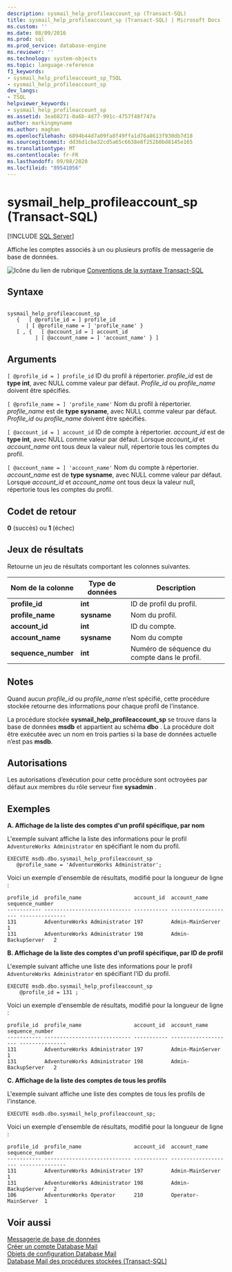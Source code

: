 ```yaml
---
description: sysmail_help_profileaccount_sp (Transact-SQL)
title: sysmail_help_profileaccount_sp (Transact-SQL) | Microsoft Docs
ms.custom: ''
ms.date: 08/09/2016
ms.prod: sql
ms.prod_service: database-engine
ms.reviewer: ''
ms.technology: system-objects
ms.topic: language-reference
f1_keywords:
- sysmail_help_profileaccount_sp_TSQL
- sysmail_help_profileaccount_sp
dev_langs:
- TSQL
helpviewer_keywords:
- sysmail_help_profileaccount_sp
ms.assetid: 3ea68271-0a6b-4d77-991c-4757f48f747a
author: markingmyname
ms.author: maghan
ms.openlocfilehash: 6894b44d7a09fa8f49ffa1d76a8613f930db7d18
ms.sourcegitcommit: dd36d1cbe32cd5a65c6638e8f252b0bd8145e165
ms.translationtype: MT
ms.contentlocale: fr-FR
ms.lasthandoff: 09/08/2020
ms.locfileid: "89541056"
---
```

# <a name="sysmail_help_profileaccount_sp-transact-sql"></a>sysmail_help_profileaccount_sp (Transact-SQL)
[!INCLUDE [SQL Server](../../includes/applies-to-version/sqlserver.md)]

  Affiche les comptes associés à un ou plusieurs profils de messagerie de base de données.  
    
 ![Icône du lien de rubrique](../../database-engine/configure-windows/media/topic-link.gif "Icône du lien de rubrique") [Conventions de la syntaxe Transact-SQL](../../t-sql/language-elements/transact-sql-syntax-conventions-transact-sql.md)  
  
## <a name="syntax"></a>Syntaxe  
  
```  
  
sysmail_help_profileaccount_sp  
   {   [ @profile_id = ] profile_id   
      | [ @profile_name = ] 'profile_name' }  
   [ , {   [ @account_id = ] account_id  
         | [ @account_name = ] 'account_name' } ]  
```  
  
## <a name="arguments"></a>Arguments  
`[ @profile_id = ] profile_id` ID du profil à répertorier. *profile_id* est de **type int**, avec NULL comme valeur par défaut. *Profile_id* ou *profile_name* doivent être spécifiés.  
  
`[ @profile_name = ] 'profile_name'` Nom du profil à répertorier. *profile_name* est de **type sysname**, avec NULL comme valeur par défaut. *Profile_id* ou *profile_name* doivent être spécifiés.  
  
`[ @account_id = ] account_id` ID de compte à répertorier. *account_id* est de **type int**, avec NULL comme valeur par défaut. Lorsque *account_id* et *account_name* ont tous deux la valeur null, répertorie tous les comptes du profil.  
  
`[ @account_name = ] 'account_name'` Nom du compte à répertorier. *account_name* est de **type sysname**, avec NULL comme valeur par défaut. Lorsque *account_id* et *account_name* ont tous deux la valeur null, répertorie tous les comptes du profil.  
  
## <a name="return-code-values"></a>Codet de retour  
 **0** (succès) ou **1** (échec)  
  
## <a name="result-sets"></a>Jeux de résultats  
 Retourne un jeu de résultats comportant les colonnes suivantes.  
  
| Nom de la colonne | Type de données | Description |
| ----------- | --------- | ----------- |
|**profile_id**|**int**|ID de profil du profil.|  
|**profile_name**|**sysname**|Nom du profil.|  
|**account_id**|**int**|ID du compte.|  
|**account_name**|**sysname**|Nom du compte|  
|**sequence_number**|**int**|Numéro de séquence du compte dans le profil.|  
  
## <a name="remarks"></a>Notes  
 Quand aucun *profile_id* ou *profile_name* n’est spécifié, cette procédure stockée retourne des informations pour chaque profil de l’instance.  
  
 La procédure stockée **sysmail_help_profileaccount_sp** se trouve dans la base de données **msdb** et appartient au schéma **dbo** . La procédure doit être exécutée avec un nom en trois parties si la base de données actuelle n’est pas **msdb**.  
  
## <a name="permissions"></a>Autorisations  
 Les autorisations d’exécution pour cette procédure sont octroyées par défaut aux membres du rôle serveur fixe **sysadmin** .  
  
## <a name="examples"></a>Exemples  
 **A. Affichage de la liste des comptes d'un profil spécifique, par nom**  
  
 L'exemple suivant affiche la liste des informations pour le profil `AdventureWorks Administrator` en spécifiant le nom du profil.  
  
```  
EXECUTE msdb.dbo.sysmail_help_profileaccount_sp  
   @profile_name = 'AdventureWorks Administrator';  
```  
  
 Voici un exemple d'ensemble de résultats, modifié pour la longueur de ligne :  
  
```  
profile_id  profile_name                 account_id  account_name         sequence_number  
----------- ---------------------------- ----------- -------------------- ---------------  
131         AdventureWorks Administrator 197         Admin-MainServer     1  
131         AdventureWorks Administrator 198         Admin-BackupServer   2  
```  
  
 **B. Affichage de la liste des comptes d'un profil spécifique, par ID de profil**  
  
 L'exemple suivant affiche une liste des informations pour le profil `AdventureWorks Administrator` en spécifiant l'ID du profil.  
  
```  
EXECUTE msdb.dbo.sysmail_help_profileaccount_sp  
    @profile_id = 131 ;  
```  
  
 Voici un exemple d'ensemble de résultats, modifié pour la longueur de ligne :  
  
```  
profile_id  profile_name                 account_id  account_name         sequence_number  
----------- ---------------------------- ----------- -------------------- ---------------  
131         AdventureWorks Administrator 197         Admin-MainServer     1  
131         AdventureWorks Administrator 198         Admin-BackupServer   2  
```  
  
 **C. Affichage de la liste des comptes de tous les profils**  
  
 L'exemple suivant affiche une liste des comptes de tous les profils de l'instance.  
  
```  
EXECUTE msdb.dbo.sysmail_help_profileaccount_sp;  
```  
  
 Voici un exemple d'ensemble de résultats, modifié pour la longueur de ligne :  
  
```  
profile_id  profile_name                 account_id  account_name         sequence_number  
----------- ---------------------------- ----------- -------------------- ---------------  
131         AdventureWorks Administrator 197         Admin-MainServer     1  
131         AdventureWorks Administrator 198         Admin-BackupServer   2  
106         AdventureWorks Operator      210         Operator-MainServer  1  
```  
  
## <a name="see-also"></a>Voir aussi  
 [Messagerie de base de données](../../relational-databases/database-mail/database-mail.md)   
 [Créer un compte Database Mail](../../relational-databases/database-mail/create-a-database-mail-account.md)   
 [Objets de configuration Database Mail](../../relational-databases/database-mail/database-mail-configuration-objects.md)   
 [Database Mail des procédures stockées &#40;Transact-SQL&#41;](../../relational-databases/system-stored-procedures/database-mail-stored-procedures-transact-sql.md)  
  
  
